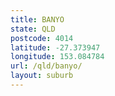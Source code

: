 ```yaml
---
title: BANYO
state: QLD
postcode: 4014
latitude: -27.373947
longitude: 153.084784
url: /qld/banyo/
layout: suburb
---
```

